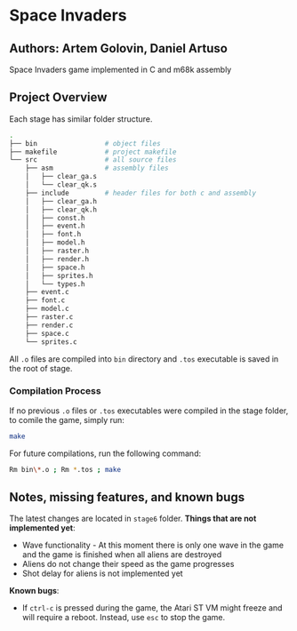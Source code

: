 # Space Invaders

## Authors: Artem Golovin, Daniel Artuso

Space Invaders game implemented in C and m68k assembly

## Project Overview

Each stage has similar folder structure.

```bash
.
├── bin                 # object files
├── makefile            # project makefile
└── src                 # all source files
    ├── asm             # assembly files
    │   ├── clear_ga.s
    │   └── clear_qk.s
    ├── include         # header files for both c and assembly
    │   ├── clear_ga.h
    │   ├── clear_qk.h
    │   ├── const.h
    │   ├── event.h
    │   ├── font.h
    │   ├── model.h
    │   ├── raster.h
    │   ├── render.h
    │   ├── space.h
    │   ├── sprites.h
    │   └── types.h
    ├── event.c
    ├── font.c
    ├── model.c
    ├── raster.c
    ├── render.c
    ├── space.c
    └── sprites.c
```

All `.o` files are compiled into `bin` directory and `.tos` executable is saved in the root of stage.

### Compilation Process
If no previous `.o` files or `.tos` executables were compiled in the stage folder, to comile the game, simply run:

```bash
make
```

For future compilations, run the following command:

```bash
Rm bin\*.o ; Rm *.tos ; make
```

## Notes, missing features, and known bugs

The latest changes are located in `stage6` folder.
**Things that are not implemented yet**:

* Wave functionality - At this moment there is only one wave in the game and the game is finished when all aliens are destroyed
* Aliens do not change their speed as the game progresses
* Shot delay for aliens is not implemented yet

**Known bugs**:

* If `ctrl-c` is pressed during the game, the Atari ST VM might freeze and will require a reboot. Instead, use `esc` to stop the game.
